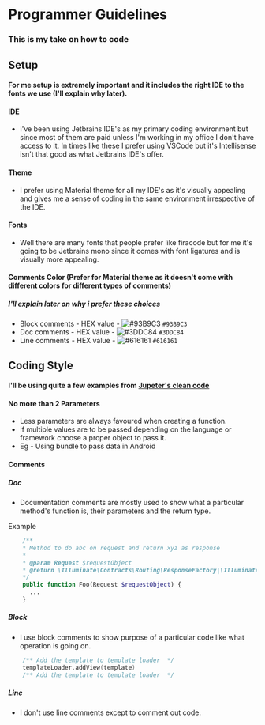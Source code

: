 # Programmer Guidelines

### This is my take on how to code

## Setup

#### For me setup is extremely important and it includes the right IDE to the fonts we use (I'll explain why later).

#### IDE

* I've been using Jetbrains IDE's as my primary coding environment but since most of them are paid unless I'm working in my office I don't have access to it. In times like these I prefer using VSCode but it's Intellisense isn't that good as what Jetbrains IDE's offer.

#### Theme

* I prefer using Material theme for all my IDE's as it's visually appealing and gives me a sense of coding in the same environment irrespective of the IDE.

#### Fonts

* Well there are many fonts that people prefer like firacode but for me it's going to be Jetbrains mono since it comes with font ligatures and is visually more appealing.

#### Comments Color (Prefer for Material theme as it doesn't come with different colors for different types of comments)

##### I'll explain later on why i prefer these choices

* Block comments - HEX value - ![#93B9C3](https://via.placeholder.com/15/93B9C3/000000?text=+) `#93B9C3`
* Doc comments  - HEX value - ![#3DDC84](https://via.placeholder.com/15/3DDC84/000000?text=+) `#3DDC84`
* Line comments  - HEX value - ![#616161](https://via.placeholder.com/15/616161/000000?text=+) `#616161`

## Coding Style

#### I'll be using quite a few examples from [Jupeter's clean code](https://github.com/jupeter/clean-code-php)

#### No more than 2 Parameters

* Less parameters are always favoured when creating a function. 
* If multiple values are to be passed depending on the language or framework choose a proper object to pass it.
* Eg - Using bundle to pass data in Android

#### Comments

##### Doc

* Documentation comments are mostly used to show what a particular method's function is, their parameters and the return type.

Example

```php
    /**
    * Method to do abc on request and return xyz as response
    * 
    * @param Request $requestObject
    * @return \Illuminate\Contracts\Routing\ResponseFactory|\Illuminate\Http\Response
    */
    public function Foo(Request $requestObject) {
      ...
    }
```

##### Block

* I use block comments to show purpose of a particular code like what operation is going on.

```kt
    /** Add the template to template loader  */
    templateLoader.addView(template)
    /** Add the template to template loader  */
```

##### Line

* I don't use line comments except to comment out code.
